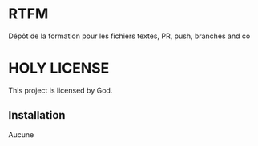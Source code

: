 # RTFM
Dépôt de la formation pour les fichiers textes, PR, push, branches and co

# HOLY LICENSE
This project is licensed by God.

## Installation
Aucune
